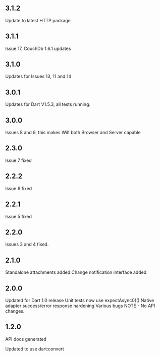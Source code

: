 
## 3.1.2

Update to latest HTTP package

## 3.1.1

Issue 17, CouchDb 1.6.1 updates

## 3.1.0

Updates for Issues 13, 11 and 14

## 3.0.1

Updates for Dart V1.5.3, all tests running.

## 3.0.0

Issues 8 and 9, this makes Wilt both Browser and Server capable

## 2.3.0

Issue 7 fixed

## 2.2.2

Issue 6 fixed

## 2.2.1

Issue 5 fixed

## 2.2.0

Issues 3 and 4 fixed.

## 2.1.0

Standalone attachments added
Change notification interface added

## 2.0.0

Updated for Dart 1.0 release
Unit tests now use expectAsync0(()
Native adapter success/error response hardening
Various bugs
NOTE - No API changes.

## 1.2.0

API docs generated

Updated to use dart:convert
